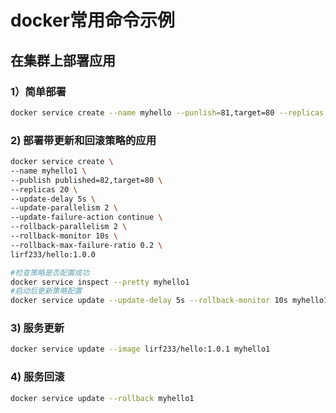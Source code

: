 # docker常用命令示例
## 在集群上部署应用
### 1）简单部署
```bash
docker service create --name myhello --punlish=81,target=80 --replicas 3 lirf233/hello:1.0.0
```
### 2) 部署带更新和回滚策略的应用
```bash
docker service create \
--name myhello1 \
--publish published=82,target=80 \
--replicas 20 \
--update-delay 5s \
--update-parallelism 2 \
--update-failure-action continue \
--rollback-parallelism 2 \
--rollback-monitor 10s \
--rollback-max-failure-ratio 0.2 \
lirf233/hello:1.0.0
```
```bash
#检查策略是否配置成功
docker service inspect --pretty myhello1
#启动后更新策略配置
docker service update --update-delay 5s --rollback-monitor 10s myhello1
```
### 3) 服务更新
```bash
docker service update --image lirf233/hello:1.0.1 myhello1
```
### 4) 服务回滚
```bash
docker service update --rollback myhello1
```